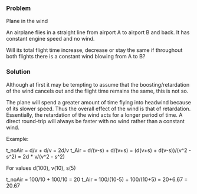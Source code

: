 ### Problem 

Plane in the wind

An airplane flies in a straight line from airport A to airport B and back. It has constant engine speed and no wind.

Will its total flight time increase, decrease or stay the same if throughout both flights there is a constant wind blowing from A to B?

### Solution 

Although at first it may be tempting to assume that the boosting/retardation of the wind cancels out and the flight time remains the same, this is not so.

The plane will spend a greater amount of time flying into headwind because of its slower speed. Thus the overall effect of the wind is that of retardation. Essentially, the retardation of the wind acts for a longer period of time. A direct round-trip will always be faster with no wind rather than a constant wind.

Example: 

t_noAir = d/v + d/v = 2d/v
t_Air = d/(v-s) + d/(v+s)  = (d(v+s) + d(v-s))/(v^2 - s^2) = 2d * v/(v^2 - s^2) 

For values d(100), v(10), s(5) 

t_noAir = 100/10 + 100/10 = 20 
t_Air = 100/(10-5) + 100/(10+5) = 20+6.67 = 20.67 


